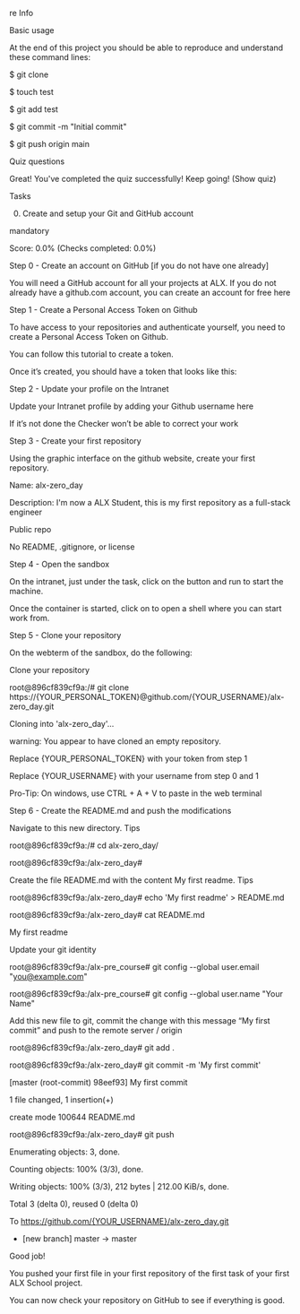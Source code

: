 
re Info

Basic usage

At the end of this project you should be able to reproduce and understand these command lines:



$ git clone <repo>

$ touch test

$ git add test

$ git commit -m "Initial commit"

$ git push origin main

Quiz questions

Great! You've completed the quiz successfully! Keep going! (Show quiz)

Tasks

0. Create and setup your Git and GitHub account

mandatory

Score: 0.0% (Checks completed: 0.0%)

Step 0 - Create an account on GitHub [if you do not have one already]

You will need a GitHub account for all your projects at ALX. If you do not already have a github.com account, you can create an account for free here



Step 1 - Create a Personal Access Token on Github

To have access to your repositories and authenticate yourself, you need to create a Personal Access Token on Github.



You can follow this tutorial to create a token.



Once it’s created, you should have a token that looks like this:







Step 2 - Update your profile on the Intranet

Update your Intranet profile by adding your Github username here



If it’s not done the Checker won’t be able to correct your work







Step 3 - Create your first repository

Using the graphic interface on the github website, create your first repository.



Name: alx-zero_day

Description: I'm now a ALX Student, this is my first repository as a full-stack engineer

Public repo

No README, .gitignore, or license





Step 4 - Open the sandbox

On the intranet, just under the task, click on the button  and run to start the machine.



Once the container is started, click on  to open a shell where you can start work from.



Step 5 - Clone your repository

On the webterm of the sandbox, do the following:



Clone your repository

root@896cf839cf9a:/# git clone https://{YOUR_PERSONAL_TOKEN}@github.com/{YOUR_USERNAME}/alx-zero_day.git                  

Cloning into 'alx-zero_day'...

warning: You appear to have cloned an empty repository.       

Replace {YOUR_PERSONAL_TOKEN} with your token from step 1



Replace {YOUR_USERNAME} with your username from step 0 and 1



Pro-Tip: On windows, use CTRL + A + V to paste in the web terminal



Step 6 - Create the README.md and push the modifications

Navigate to this new directory. Tips

root@896cf839cf9a:/# cd alx-zero_day/

root@896cf839cf9a:/alx-zero_day#

Create the file README.md with the content My first readme. Tips

root@896cf839cf9a:/alx-zero_day# echo 'My first readme' > README.md                                                                 

root@896cf839cf9a:/alx-zero_day# cat README.md                                                                                      

My first readme                                                                                                                       

Update your git identity

root@896cf839cf9a:/alx-pre_course# git config --global user.email "you@example.com"

root@896cf839cf9a:/alx-pre_course# git config --global user.name "Your Name"

Add this new file to git, commit the change with this message “My first commit” and push to the remote server / origin

root@896cf839cf9a:/alx-zero_day# git add .

root@896cf839cf9a:/alx-zero_day# git commit -m 'My first commit'

[master (root-commit) 98eef93] My first commit

 1 file changed, 1 insertion(+)

 create mode 100644 README.md

root@896cf839cf9a:/alx-zero_day# git push                                                                                           

Enumerating objects: 3, done.                                                                                                         

Counting objects: 100% (3/3), done.                                                                                                   

Writing objects: 100% (3/3), 212 bytes | 212.00 KiB/s, done.                                                                          

Total 3 (delta 0), reused 0 (delta 0)                                                                                                 

To https://github.com/{YOUR_USERNAME}/alx-zero_day.git                                                                                       

 * [new branch]      master -> master              

Good job!



You pushed your first file in your first repository of the first task of your first ALX School project.



You can now check your repository on GitHub to see if everything is good.
